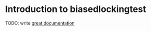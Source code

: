 # Introduction to biasedlockingtest

TODO: write [great documentation](http://jacobian.org/writing/what-to-write/)
